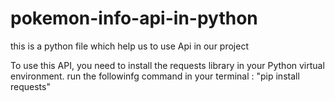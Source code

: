 # pokemon-info-api-in-python
this is a python file which help us to use Api in our project 

To use this API, you need to install the requests library in your Python virtual environment.
run the followinfg command in your terminal :
"pip install requests"

